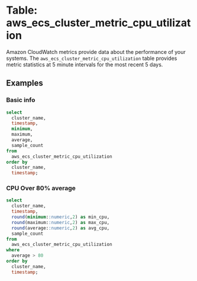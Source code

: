 # Table: aws_ecs_cluster_metric_cpu_utilization

Amazon CloudWatch metrics provide data about the performance of your systems. The `aws_ecs_cluster_metric_cpu_utilization` table provides metric statistics at 5 minute intervals for the most recent 5 days.

## Examples

### Basic info

```sql
select
  cluster_name,
  timestamp,
  minimum,
  maximum,
  average,
  sample_count
from
  aws_ecs_cluster_metric_cpu_utilization
order by
  cluster_name,
  timestamp;
```

### CPU Over 80% average

```sql
select
  cluster_name,
  timestamp,
  round(minimum::numeric,2) as min_cpu,
  round(maximum::numeric,2) as max_cpu,
  round(average::numeric,2) as avg_cpu,
  sample_count
from
  aws_ecs_cluster_metric_cpu_utilization
where
  average > 80
order by
  cluster_name,
  timestamp;
```
